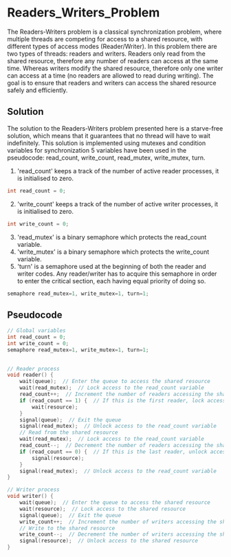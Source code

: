 # Readers_Writers_Problem
The Readers-Writers problem is a classical synchronization problem, where multiple threads are competing for access to a shared resource, with different types of access modes (Reader/Writer). In this problem there are two types of threads: readers and writers. Readers only read from the shared resource, therefore any number of readers can access at the same time. Whereas writers modify the shared resource, therefore only one writer can access at a time (no readers are allowed to read during writing). The goal is to ensure that readers and writers can access the shared resource safely and efficiently.
## Solution
The solution to the Readers-Writers problem presented here is a starve-free solution, which means that it guarantees that no thread will have to wait indefinitely. This solution is implemented using mutexes and condition variables for synchronization
5 variables have been used in the pseudocode: read_count, write_count, read_mutex, write_mutex, turn.
1. 'read_count' keeps a track of the number of active reader processes, it is initialised to zero.
```cpp
int read_count = 0;
```
2. 'write_count' keeps a track of the number of active writer processes, it is initialised to zero.
```cpp
int write_count = 0;
```
3. 'read_mutex' is a binary semaphore which protects the read_count variable.
4. 'write_mutex' is a binary semaphore which protects the write_count variable.
5. 'turn' is a semaphore used at the beginning of both the reader and writer codes. Any reader/writer has to acquire this semaphore in order to enter the critical section, each having equal priority of doing so.
```cpp
semaphore read_mutex=1, write_mutex=1, turn=1;
```
## Pseudocode
```cpp
// Global variables
int read_count = 0;
int write_count = 0;
semaphore read_mutex=1, write_mutex=1, turn=1;

  
// Reader process
void reader() {
    wait(queue);  // Enter the queue to access the shared resource
    wait(read_mutex);  // Lock access to the read_count variable
    read_count++;  // Increment the number of readers accessing the shared resource
    if (read_count == 1) {  // If this is the first reader, lock access to the shared resource
        wait(resource);
    }
    signal(queue);  // Exit the queue
    signal(read_mutex);  // Unlock access to the read_count variable
    // Read from the shared resource
    wait(read_mutex);  // Lock access to the read_count variable
    read_count--;  // Decrement the number of readers accessing the shared resource
    if (read_count == 0) {  // If this is the last reader, unlock access to the shared resource
        signal(resource);
    }
    signal(read_mutex);  // Unlock access to the read_count variable
}

// Writer process
void writer() {
    wait(queue);  // Enter the queue to access the shared resource
    wait(resource);  // Lock access to the shared resource
    signal(queue);  // Exit the queue
    write_count++;  // Increment the number of writers accessing the shared resource
    // Write to the shared resource
    write_count--;  // Decrement the number of writers accessing the shared resource
    signal(resource);  // Unlock access to the shared resource
}
```
